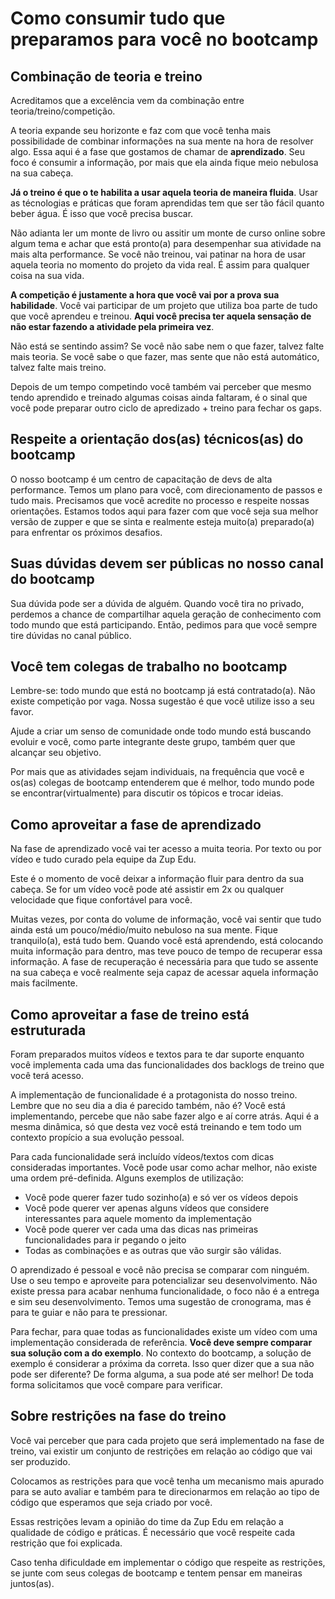 # Como consumir tudo que preparamos para você no bootcamp

## Combinação de teoria e treino

Acreditamos que a excelência vem da combinação entre teoria/treino/competição. 

A teoria expande seu horizonte e faz com que você tenha mais possibilidade de combinar informações na sua mente na hora de resolver algo. Essa aqui é a fase que gostamos de chamar de **aprendizado**. Seu foco é consumir a informação, por mais que ela ainda fique meio nebulosa na sua cabeça. 

**Já o treino é que o te habilita a usar aquela teoria de maneira fluida**. 
Usar as técnologias e práticas que foram aprendidas tem que ser tão fácil quanto beber água. É isso que você precisa buscar.

Não adianta ler um monte de livro ou assitir um monte de curso online sobre algum tema e achar que está pronto(a) para desempenhar sua atividade na mais alta performance. Se você não treinou, vai patinar na hora de usar aquela teoria no momento do projeto da vida real. É assim para qualquer coisa na sua vida. 

**A competição é justamente a hora que você vai por a prova sua habilidade**. Você vai participar de um projeto que utiliza boa parte de tudo que você aprendeu e treinou. **Aqui você precisa ter aquela sensação de não estar fazendo a atividade pela primeira vez**. 

Não está se sentindo assim? Se você não sabe nem o que fazer, talvez falte mais teoria. Se você sabe o que fazer, mas sente que não está automático, talvez falte mais treino.

Depois de um tempo competindo você também vai perceber que mesmo tendo aprendido e treinado algumas coisas ainda faltaram, é o sinal que você pode preparar outro ciclo de apredizado + treino para fechar os gaps.

## Respeite a orientação dos(as) técnicos(as) do bootcamp

O nosso bootcamp é um centro de capacitação de devs de alta performance. Temos um plano para você, com direcionamento de passos e tudo mais. Precisamos que você acredite no processo e respeite nossas orientações. Estamos todos aqui para fazer com que você seja sua melhor versão de zupper e que se sinta e realmente esteja muito(a) preparado(a) para enfrentar os próximos desafios. 

## Suas dúvidas devem ser públicas no nosso canal do bootcamp

Sua dúvida pode ser a dúvida de alguém. Quando você tira no privado, perdemos a chance de compartilhar aquela geração de conhecimento com todo mundo que está participando. Então, pedimos para que você sempre tire dúvidas no canal público. 

## Você tem colegas de trabalho no bootcamp

Lembre-se: todo mundo que está no bootcamp já está contratado(a). Não existe competição por vaga. Nossa sugestão é que você utilize isso a seu favor. 

Ajude a criar um senso de comunidade onde todo mundo está buscando evoluir e você, como parte integrante deste grupo, também quer que alcançar seu objetivo. 

Por mais que as atividades sejam individuais, na frequência que você e os(as) colegas de bootcamp entenderem que é melhor, todo mundo pode se encontrar(virtualmente) para discutir os tópicos e trocar ideias. 

## Como aproveitar a fase de aprendizado

Na fase de aprendizado você vai ter acesso a muita teoria. Por texto ou por vídeo e tudo curado pela equipe da Zup Edu. 

Este é o momento de você deixar a informação fluir para dentro da sua cabeça. Se for um vídeo você pode até assistir em 2x ou qualquer velocidade que fique confortável para você. 

Muitas vezes, por conta do volume de informação, você vai sentir que tudo ainda está um pouco/médio/muito nebuloso na sua mente. Fique tranquilo(a), está tudo bem. Quando você está aprendendo, está colocando muita informação para dentro, mas teve pouco de tempo de recuperar essa informação. A fase de recuperação é necessária para que tudo se assente na sua cabeça e você realmente seja capaz de acessar aquela informação mais facilmente. 

## Como aproveitar a fase de treino está estruturada

Foram preparados muitos vídeos e textos para te dar suporte enquanto você implementa cada uma das funcionalidades dos backlogs de treino que você terá acesso. 

A implementação de funcionalidade é a protagonista do nosso treino. Lembre que no seu dia a dia é parecido também, não é? Você está implementando, percebe que não sabe fazer algo e aí corre atrás. Aqui é a mesma dinâmica, só que desta vez você está treinando e tem todo um contexto propício a sua evolução pessoal. 

Para cada funcionalidade será incluído vídeos/textos com dicas consideradas importantes. Você pode usar como achar melhor, não existe uma ordem pré-definida. Alguns exemplos de utilização:

* Você pode querer fazer tudo sozinho(a) e só ver os vídeos depois
* Você pode querer ver apenas alguns vídeos que considere interessantes para aquele momento da implementação
* Você pode querer ver cada uma das dicas nas primeiras funcionalidades para ir pegando o jeito
* Todas as combinações e as outras que vão surgir são válidas. 

O aprendizado é pessoal e você não precisa se comparar com ninguém. Use o seu tempo e aproveite para potencializar seu desenvolvimento. Não existe pressa ​para acabar nenhuma funcionalidade, o foco não é a entrega e sim seu desenvolvimento. Temos uma sugestão de cronograma, mas é para te guiar e não para te pressionar.

Para fechar, para quae todas as funcionalidades existe um vídeo com uma implementação considerada de referência. **Você deve sempre comparar sua solução com a do exemplo**. No contexto do bootcamp, a solução de exemplo é considerar a próxima da correta. Isso quer dizer que a sua não pode ser diferente? De forma alguma, a sua pode até ser melhor! De toda forma solicitamos que você compare para verificar. 

## Sobre restrições na fase do treino

Você vai perceber que para cada projeto que será implementado na fase de treino, vai existir um conjunto de restrições em relação ao código que vai ser produzido. 

Colocamos as restrições para que você tenha um mecanismo mais apurado para se auto avaliar e também para te direcionarmos em relação ao tipo de código que esperamos que seja criado por você. 

Essas restrições levam a opinião do time da Zup Edu em relação a qualidade de código e práticas. É necessário que você respeite cada restrição que foi explicada. 

Caso tenha dificuldade em implementar o código que respeite as restrições, se junte com seus colegas de bootcamp e tentem pensar em maneiras juntos(as).




